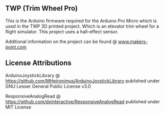## TWP (Trim Wheel Pro)

This is the Arduino firmware required for the Arduino Pro Micro which is used in the TWP 3D printed project. Which is an elevator trim wheel for a flight simulator. This project uses a hall-effect sensor.

Additional information on the project can be found @ www.makers-point.com

## License Attributions

ArduinoJoystickLibrary @ https://github.com/MHeironimus/ArduinoJoystickLibrary published under GNU Lesser General Public License v3.0

ResponsiveAnalogRead @ https://github.com/dxinteractive/ResponsiveAnalogRead published under MIT License